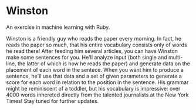 # Winston
An exercise in machine learning with Ruby.

Winston is a friendly guy who reads the paper every morning.  In fact, he reads the paper so much, that his entire vocabulary consists only of words he read there! After feeding him several articles, you can have Winston make some sentences for you. He'll analyze input (both single and multi-line, the latter of which is how he reads the paper) and generate data on the placement of each word in the sentece.  When you want him to produce a sentence, he'll use that data and a set of given parameters to generate a score for each word in relation to the position in the sentence. His grammar might be reminiscent of a toddler, but his vocabulary is impressive: over 4000 words inhereted directly from the talented journalists at the New York Times! Stay tuned for further updates.
